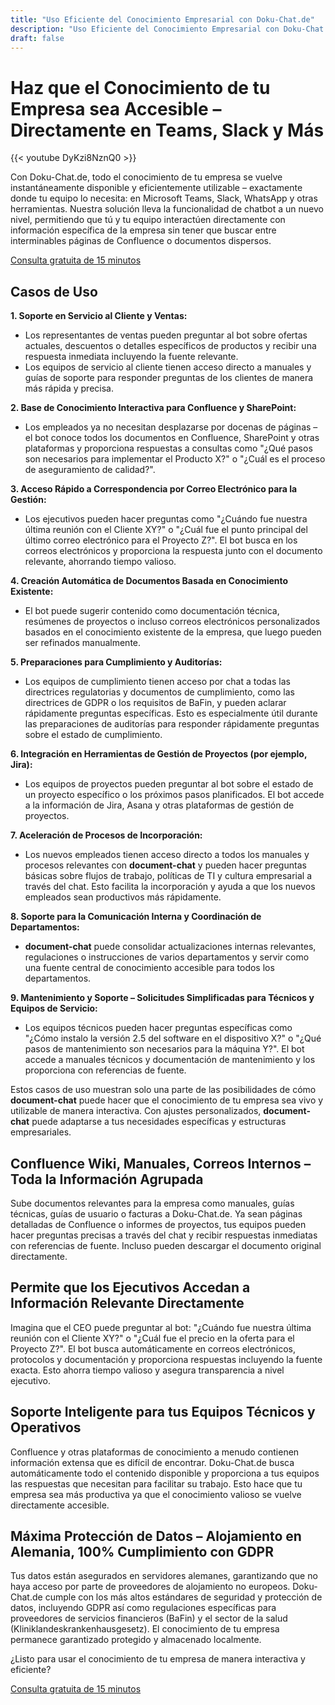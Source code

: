 ```yaml
---
title: "Uso Eficiente del Conocimiento Empresarial con Doku-Chat.de"
description: "Uso Eficiente del Conocimiento Empresarial con Doku-Chat.de: Acceso instantáneo al conocimiento empresarial en Teams, Slack y más. Optimiza el servicio al cliente, las ventas y los procesos internos."
draft: false
---
```


# Haz que el Conocimiento de tu Empresa sea Accesible – Directamente en Teams, Slack y Más

{{< youtube DyKzi8NznQ0 >}}

Con Doku-Chat.de, todo el conocimiento de tu empresa se vuelve instantáneamente disponible y eficientemente utilizable – exactamente donde tu equipo lo necesita: en Microsoft Teams, Slack, WhatsApp y otras herramientas. Nuestra solución lleva la funcionalidad de chatbot a un nuevo nivel, permitiendo que tú y tu equipo interactúen directamente con información específica de la empresa sin tener que buscar entre interminables páginas de Confluence o documentos dispersos.

<a id="book_meeting" class="btn btn-primary text-white" href="https://outlook.office365.com/owa/calendar/BookameetingwithJustin@datafortress.cloud/bookings/" target="_blank">Consulta gratuita de 15 minutos</a>

## Casos de Uso

**1. Soporte en Servicio al Cliente y Ventas:**
   - Los representantes de ventas pueden preguntar al bot sobre ofertas actuales, descuentos o detalles específicos de productos y recibir una respuesta inmediata incluyendo la fuente relevante.
   - Los equipos de servicio al cliente tienen acceso directo a manuales y guías de soporte para responder preguntas de los clientes de manera más rápida y precisa.

**2. Base de Conocimiento Interactiva para Confluence y SharePoint:**
   - Los empleados ya no necesitan desplazarse por docenas de páginas – el bot conoce todos los documentos en Confluence, SharePoint y otras plataformas y proporciona respuestas a consultas como "¿Qué pasos son necesarios para implementar el Producto X?" o "¿Cuál es el proceso de aseguramiento de calidad?".

**3. Acceso Rápido a Correspondencia por Correo Electrónico para la Gestión:**
   - Los ejecutivos pueden hacer preguntas como "¿Cuándo fue nuestra última reunión con el Cliente XY?" o "¿Cuál fue el punto principal del último correo electrónico para el Proyecto Z?". El bot busca en los correos electrónicos y proporciona la respuesta junto con el documento relevante, ahorrando tiempo valioso.

**4. Creación Automática de Documentos Basada en Conocimiento Existente:**
   - El bot puede sugerir contenido como documentación técnica, resúmenes de proyectos o incluso correos electrónicos personalizados basados en el conocimiento existente de la empresa, que luego pueden ser refinados manualmente.

**5. Preparaciones para Cumplimiento y Auditorías:**
   - Los equipos de cumplimiento tienen acceso por chat a todas las directrices regulatorias y documentos de cumplimiento, como las directrices de GDPR o los requisitos de BaFin, y pueden aclarar rápidamente preguntas específicas. Esto es especialmente útil durante las preparaciones de auditorías para responder rápidamente preguntas sobre el estado de cumplimiento.

**6. Integración en Herramientas de Gestión de Proyectos (por ejemplo, Jira):**
   - Los equipos de proyectos pueden preguntar al bot sobre el estado de un proyecto específico o los próximos pasos planificados. El bot accede a la información de Jira, Asana y otras plataformas de gestión de proyectos.

**7. Aceleración de Procesos de Incorporación:**
   - Los nuevos empleados tienen acceso directo a todos los manuales y procesos relevantes con **document-chat** y pueden hacer preguntas básicas sobre flujos de trabajo, políticas de TI y cultura empresarial a través del chat. Esto facilita la incorporación y ayuda a que los nuevos empleados sean productivos más rápidamente.

**8. Soporte para la Comunicación Interna y Coordinación de Departamentos:**
   - **document-chat** puede consolidar actualizaciones internas relevantes, regulaciones o instrucciones de varios departamentos y servir como una fuente central de conocimiento accesible para todos los departamentos.

**9. Mantenimiento y Soporte – Solicitudes Simplificadas para Técnicos y Equipos de Servicio:**
   - Los equipos técnicos pueden hacer preguntas específicas como "¿Cómo instalo la versión 2.5 del software en el dispositivo X?" o "¿Qué pasos de mantenimiento son necesarios para la máquina Y?". El bot accede a manuales técnicos y documentación de mantenimiento y los proporciona con referencias de fuente.

Estos casos de uso muestran solo una parte de las posibilidades de cómo **document-chat** puede hacer que el conocimiento de tu empresa sea vivo y utilizable de manera interactiva. Con ajustes personalizados, **document-chat** puede adaptarse a tus necesidades específicas y estructuras empresariales.

## Confluence Wiki, Manuales, Correos Internos – Toda la Información Agrupada

Sube documentos relevantes para la empresa como manuales, guías técnicas, guías de usuario o facturas a Doku-Chat.de. Ya sean páginas detalladas de Confluence o informes de proyectos, tus equipos pueden hacer preguntas precisas a través del chat y recibir respuestas inmediatas con referencias de fuente. Incluso pueden descargar el documento original directamente.

## Permite que los Ejecutivos Accedan a Información Relevante Directamente

Imagina que el CEO puede preguntar al bot: "¿Cuándo fue nuestra última reunión con el Cliente XY?" o "¿Cuál fue el precio en la oferta para el Proyecto Z?". El bot busca automáticamente en correos electrónicos, protocolos y documentación y proporciona respuestas incluyendo la fuente exacta. Esto ahorra tiempo valioso y asegura transparencia a nivel ejecutivo.

## Soporte Inteligente para tus Equipos Técnicos y Operativos

Confluence y otras plataformas de conocimiento a menudo contienen información extensa que es difícil de encontrar. Doku-Chat.de busca automáticamente todo el contenido disponible y proporciona a tus equipos las respuestas que necesitan para facilitar su trabajo. Esto hace que tu empresa sea más productiva ya que el conocimiento valioso se vuelve directamente accesible.

## Máxima Protección de Datos – Alojamiento en Alemania, 100% Cumplimiento con GDPR

Tus datos están asegurados en servidores alemanes, garantizando que no haya acceso por parte de proveedores de alojamiento no europeos. Doku-Chat.de cumple con los más altos estándares de seguridad y protección de datos, incluyendo GDPR así como regulaciones específicas para proveedores de servicios financieros (BaFin) y el sector de la salud (Kliniklandeskrankenhausgesetz). El conocimiento de tu empresa permanece garantizado protegido y almacenado localmente.

¿Listo para usar el conocimiento de tu empresa de manera interactiva y eficiente?

<a id="book_meeting" class="btn btn-primary text-white" href="https://outlook.office365.com/owa/calendar/BookameetingwithJustin@datafortress.cloud/bookings/" target="_blank">Consulta gratuita de 15 minutos</a>

